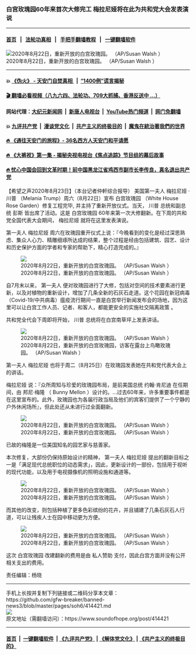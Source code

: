 ### 白宫玫瑰园60年来首次大修完工 梅拉尼娅将在此为共和党大会发表演说
------------------------

#### [首页](https://github.com/gfw-breaker/banned-news3/blob/master/README.md) &nbsp;&nbsp;|&nbsp;&nbsp; [法轮功真相](https://github.com/begood0513/basic/blob/master/README.md)  &nbsp;&nbsp;|&nbsp;&nbsp; [手把手翻墙教程](https://github.com/gfw-breaker/guides/wiki)  &nbsp;&nbsp;|&nbsp;&nbsp; [一键翻墙软件](https://github.com/gfw-breaker/nogfw/blob/master/README.md)  



<div><img alt="2020年8月22日，重新开放的白宫玫瑰园。 （AP/Susan Walsh ）" src="https://img.soundofhope.org/2020-08/1598218443355.jpg"/>
<br/><figcaption class="caption">
 2020年8月22日，重新开放的白宫玫瑰园。 （AP/Susan Walsh ）
</figcaption></div><hr/>

#### 💥 [《伪火》 - 天安门自焚真相 ](http://141.164.51.119:10000/videos/blog/weihuo.html)&nbsp; |&nbsp; [“1400例”谎言揭秘  ](http://141.164.51.119:10000/videos/blog/jiexi1400.html)

#### [ 🎬  翻墙必看视频（八九六四、法轮功、709大抓捕、香港反送中 ...）](https://github.com/gfw-breaker/links/blob/master/banned.md)

#### 网站代理：[大纪元新闻网](http://167.172.10.89:10080/gb/) &nbsp;|&nbsp; [新唐人电视台](http://167.172.10.89:8808/gb/)  &nbsp;|&nbsp; [YouTube热门频道](http://158.247.203.241/youtube.html) &nbsp;|&nbsp; [网门免翻墙](http://158.247.203.241:11000/show.aspx?name=ogHome)

#### 💥 [九评共产党](http://141.164.51.119:10000/videos/res/jiuping/)&nbsp; |&nbsp; [漫谈党文化](http://141.164.51.119:10000/videos/res/mtdwh/)&nbsp; |&nbsp; [共产主义的终极目的](http://141.164.51.119:10000/videos/res/zjmd/)&nbsp; |&nbsp; [魔鬼在統治著我們的世界](http://141.164.51.119:10000/videos/res/TheSpecter/)  

#### [ 🔥  《通往天安门的旅程》- 36名西方人天安门和平请愿](http://141.164.51.119:10000/videos/news/../legend/index.html)

#### [ 🔥  《大裤衩》第一集 - 揭秘央视电视台《焦点追踪》节目组的幕后故事](http://141.164.51.119:10000/videos/news/../res/big-shorts/index.html)

#### [ 🔥  忧心中国会回到文革时期！前中国黑龙江省鸡西市副市长李传良，真名退出共产党](http://141.164.51.119:10000/videos/news/quit01.html)

<div><div class="Content__Wrapper sc-1bvya0-0 grZQxZ">
 <p class="meta-top">
  <span class="meta">
   【希望之声2020年8月23日】（本台记者仲軒综合报导）
  </span>
  <ok href="/term/41126">
   美国第一夫人
  </ok>
  <ok href="/term/27305">
   梅拉尼娅
  </ok>
  ·
  <ok href="/term/1041">
   川普
  </ok>
  （Melania Trump）周六（8月22日）宣布
  <ok href="/term/65573">
   白宫玫瑰园
  </ok>
  （White House Rose Garden）修复工程完毕, 并主持了重新开放仪式。当天，
  <ok href="/term/1041">
   川普
  </ok>
  总统和副总统
  <ok href="/term/1632">
   彭斯
  </ok>
  皆出席了活动。这是
  <ok href="/term/65573">
   白宫玫瑰园
  </ok>
  60年来第一次大修翻新。在下周的共和党全国代表大会期间，
  <ok href="/term/27305">
   梅拉尼娅
  </ok>
  就将在这里发表演说。
 </p>
 <p>
  <ok href="/term/13160">
   第一夫人
  </ok>
  <ok href="/term/27305">
   梅拉尼娅
  </ok>
  周六在玫瑰园重开仪式上说：『今晚看到的变化是经过深思熟虑、集众人心力、精雕细琢所达成的结果，整个过程是经由包括建筑、园艺、设计和历史保护方面的学者和专家的帮助下，精心打造完成的。』
 </p>
 <figure class="OImage__StyledFigure-sc-1lfley0-0 hHSfVg">
  <img alt="2020年8月22日，重新开放的白宫玫瑰园。 （AP/Susan Walsh  ）" src="https://img.soundofhope.org/2020-08/1598217591326.jpg"/>
  <br/><figcaption>
   2020年8月22日，重新开放的白宫玫瑰园。 （AP/Susan Walsh  ）
  </figcaption>
 </figure>
 <p>
  自7月末以来，
  <ok href="/term/13160">
   第一夫人
  </ok>
  便对玫瑰园进行了大修，包括对空间的技术要素进行更新，以及对植物的重新设计，增加了几条全新的石灰石走道。这个花园在新冠病毒（Covid-19/中共病毒）瘟疫流行期间一直是白宫举行新闻发布会的场地，因为这里可以让白宫工作人员、记者、和客人，都能更安全的实施社交隔离政策 。
 </p>
 <p>
  共和党全代会下周即将开始，
  <ok href="/term/1041">
   川普
  </ok>
  总统将在白宫南草坪上发表讲话。
 </p>
 <figure class="OImage__StyledFigure-sc-1lfley0-0 hHSfVg">
  <img alt="2020年8月22日，重新开放的白宫玫瑰园。 （AP/Susan Walsh  ）" src="https://img.soundofhope.org/2020-08/1598217712251.jpg"/>
  <br/><figcaption>
   2020年8月22日，重新开放的白宫玫瑰园，访客在露台上鸟瞰玫瑰园。 （AP/Susan Walsh ）
  </figcaption>
 </figure>
 <p>
  <ok href="/term/13160">
   第一夫人
  </ok>
  <ok href="/term/27305">
   梅拉尼娅
  </ok>
  也将于周二（8月25日）在玫瑰园发表她在共和党代表大会上的讲话。
 </p>
 <p>
  <ok href="/term/27305">
   梅拉尼娅
  </ok>
  说：『众所周知与珍爱的玫瑰园布局，是前美国总统
  <ok href="/term/293302">
   约翰·肯尼迪
  </ok>
  在任期间，由
  <ok href="/term/358207">
   邦尼·梅隆
  </ok>
  （
  <ok href="/term/358210">
   Bunny Mellon
  </ok>
  ）设计的。…过去60年来，许多重要事件都是在这里宣布的。此外，玫瑰园也为各届行政当局及他们的宾客们提供了一个宁静的户外休闲场所』，但此处还从未进行过全面翻新。
 </p>
 <figure class="OImage__StyledFigure-sc-1lfley0-0 hHSfVg">
  <img alt="2020年8月22日，重新开放的白宫玫瑰园。 （AP/Susan Walsh  ）" src="https://img.soundofhope.org/2020-08/1598217800861.jpg"/>
  <br/><figcaption>
   2020年8月22日，重新开放的白宫玫瑰园。 （AP/Susan Walsh ）
  </figcaption>
 </figure>
 <p>
  已故的梅隆是一位美国知名的园艺家与慈善家。
 </p>
 <p>
  本次修复，大部份仍保持原始设计的精神，
  <ok href="/term/13160">
   第一夫人
  </ok>
  <ok href="/term/27305">
   梅拉尼娅
  </ok>
  提出的翻新目标之一是「满足现代总统职位的动态需求」，因此，更新设计的一部份，包括用于视听的现代功能，以及用于电视摄像机的照明设施和通道等。
 </p>
 <figure class="OImage__StyledFigure-sc-1lfley0-0 hHSfVg">
  <img alt="2020年8月22日，重新开放的白宫玫瑰园。 （AP/Susan Walsh ）" src="https://img.soundofhope.org/2020-08/1598218208334.jpg"/>
  <br/><figcaption>
   2020年8月22日，重新开放的白宫玫瑰园。 （AP/Susan Walsh ）
  </figcaption>
 </figure>
 <p>
  而其他的改变，则包括种植了更多色彩缤纷的花卉，并且铺建了几条石灰石人行道，可以让残疾人士在园中移动更为方便。
 </p>
 <figure class="OImage__StyledFigure-sc-1lfley0-0 hHSfVg">
  <img alt="2020年8月22日，重新开放的白宫玫瑰园。 （AP/Susan Walsh  ）" src="https://img.soundofhope.org/2020-08/1598217877874.jpg"/>
  <br/><figcaption>
   2020年8月22日，重新开放的白宫玫瑰园。 （AP/Susan Walsh  ）
  </figcaption>
 </figure>
 <p>
  这次
  <ok href="/term/65573">
   白宫玫瑰园
  </ok>
  改建翻新的费用是由
  <ok href="/term/358213">
   私人赞助
  </ok>
  支付，因此白宫方面并没有公开相关支出的费用。
 </p>
 <p class="meta-btm">
  责任编辑：杨晓
 </p>
</div>
</div>
<hr/>
手机上长按并复制下列链接或二维码分享本文章：<br/>
https://github.com/gfw-breaker/banned-news3/blob/master/pages/soh6/414421.md <br/>
<a href='https://github.com/gfw-breaker/banned-news3/blob/master/pages/soh6/414421.md'><img src='https://github.com/gfw-breaker/banned-news3/blob/master/pages/soh6/414421.md.png'/></a> <br/>
原文地址（需翻墙访问）：https://www.soundofhope.org/post/414421


------------------------
#### [首页](https://github.com/gfw-breaker/banned-news3/blob/master/README.md) &nbsp;|&nbsp; [一键翻墙软件](https://github.com/gfw-breaker/nogfw/blob/master/README.md) &nbsp;| [《九评共产党》](https://github.com/gfw-breaker/9ping.md/blob/master/README.md#九评之一评共产党是什么) | [《解体党文化》](https://github.com/gfw-breaker/jtdwh.md/blob/master/README.md) | [《共产主义的终极目的》](https://github.com/gfw-breaker/gczydzjmd.md/blob/master/README.md)


<img src='http://gfw-breaker.win/banned-news3/pages/soh6/414421.md' width='0px' height='0px'/>